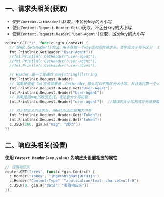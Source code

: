 ## 一、请求头相关(获取)

- 使用`Context.GetHeader()`获取，不区分key的大小写
- 使用`Context.Request.Header.Get()`获取，不区分key的大小写
- 使用`Context.Request.Header["User-Agent"]`获取，区分key的大小写

```go
router.GET("/", func(c *gin.Context) {
  // 使用c.GetHeader()方法，用于获取一个key值对应的请求头。首字母大小写不区分  单词与单词之间用 - 连接
  fmt.Println(c.GetHeader("User-Agent"))    
  //fmt.Println(c.GetHeader("user-agent"))
  //fmt.Println(c.GetHeader("user-Agent"))
  //fmt.Println(c.GetHeader("user-AGent"))

  // Header 是一个普通的 map[string][]string
  fmt.Println(c.Request.Header)
  // 如果是使用 Get方法或者是 .GetHeader,那么可以不用区分大小写，并且返回第一个value
  fmt.Println(c.Request.Header.Get("User-Agent"))
  fmt.Println(c.Request.Header["User-Agent"])
  // 如果是用map的取值方式，请注意大小写问题
  fmt.Println(c.Request.Header["user-agent"])  //错误的大小写格式将无法获取对应value值

  // 对于自定义的请求头，用Get方法也是免大小写
  fmt.Println(c.Request.Header.Get("Token"))
  fmt.Println(c.Request.Header.Get("token"))
  c.JSON(200, gin.H{"msg": "成功"})
})
```



## 二、响应头相关(设置)

**使用 `Context.Header(key,value)` 为响应头设置相应的属性**

```go
// 设置响应头
router.GET("/res", func(c *gin.Context) {
  c.Header("Token", "jhgeu%hsg845jUIF83jh")
  c.Header("Content-Type", "application/text; charset=utf-8")
  c.JSON(0, gin.H{"data": "看看响应头"})
})
```

